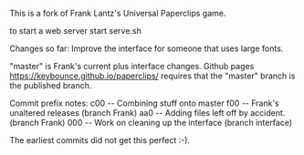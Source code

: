 This is a fork of Frank Lantz's Universal Paperclips game.

to start a web server start serve.sh

Changes so far: Improve the interface for someone that uses
large fonts.

"master" is Frank's current plus interface changes.
Github pages https://keybounce.github.io/paperclips/
requires that the "master" branch is the published branch.

Commit prefix notes:
c00 -- Combining stuff onto master
f00 -- Frank's unaltered releases (branch Frank)
aa0 -- Adding files left off by accident. (branch Frank)
000 -- Work on cleaning up the interface (branch interface)

The earliest commits did not get this perfect :-).
